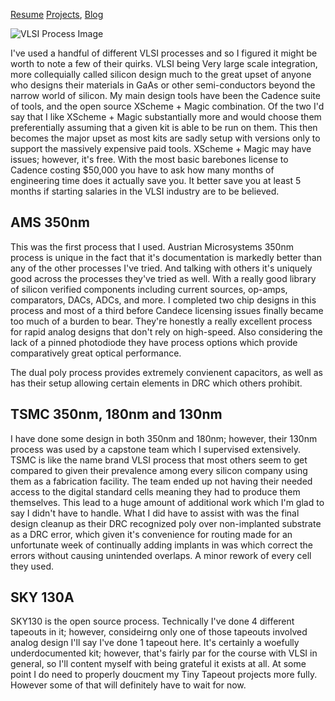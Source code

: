 [Resume](../resume_page.md) [Projects](../projects.md), [Blog](../blog.md)

![VLSI Process Image](https://ipfs.io/ipns/k51qzi5uqu5dgiqfme9zsslumj9a5hpp2un4rqoybs7noaslq9gphgn2qdduiv)

I've used a handful of different VLSI processes and so I figured it might be worth to note a few of their quirks. VLSI being Very large scale integration, more collequially called silicon design much to the great upset of anyone who designs their materials in GaAs or other semi-conductors beyond the narrow world of silicon. My main design tools have been the Cadence suite of tools, and the open source XScheme + Magic combination. Of the two I'd say that I like XScheme + Magic substantially more and would choose them preferentially assuming that a given kit is able to be run on them. This then becomes the major upset as most kits are sadly setup with versions only to support the massively expensive paid tools. XScheme + Magic may have issues; however, it's free. With the most basic barebones license to Cadence costing $50,000 you have to ask how many months of engineering time does it actually save you. It better save you at least 5 months if starting salaries in the VLSI industry are to be believed. 

## AMS 350nm
This was the first process that I used. Austrian Microsystems 350nm process is unique in the fact that it's documentation is markedly better than any of the other processes I've tried. And talking with others it's uniquely good across the processes they've tried as well. With a really good library of silicon verified components including current sources, op-amps, comparators, DACs, ADCs, and more. I completed two chip designs in this process and most of a third before Candece licensing issues finally became too much of a burden to bear. They're honestly a really excellent process for rapid analog designs that don't rely on high-speed. Also considering the lack of a pinned photodiode they have process options which provide comparatively great optical performance. 

The dual poly process provides extremely convienent capacitors, as well as has their setup allowing certain elements in DRC which others prohibit. 

## TSMC 350nm, 180nm and 130nm
I have done some design in both 350nm and 180nm; however, their 130nm process was used by a capstone team which I supervised extensively. TSMC is like the name brand VLSI process that most others seem to get compared to given their prevalence among every silicon company using them as a fabrication facility. The team ended up not having their needed access to the digital standard cells meaning they had to produce them themselves. This lead to a huge amount of additional work which I'm glad to say I didn't have to handle. What I did have to assist with was the final design cleanup as their DRC recognized poly over non-implanted substrate as a DRC error, which given it's convenience for routing made for an unfortunate week of continually adding implants in was which correct the errors without causing unintended overlaps. A minor rework of every cell they used. 

## SKY 130A
SKY130 is the open source process. Technically I've done 4 different tapeouts in it; however, consideirng only one of those tapeouts involved analog design I'll say I've done 1 tapeout here. It's certainly a woefully underdocumented kit; however, that's fairly par for the course with VLSI in general, so I'll content myself with being grateful it exists at all. At some point I do need to properly doucment my Tiny Tapeout projects more fully. However some of that will definitely have to wait for now. 